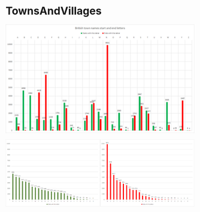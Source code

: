 # TownsAndVillages

![Start and end letters](images/start_and_end_letters.png)

![Start and end letters](images/start_end_letters_by_count.png)